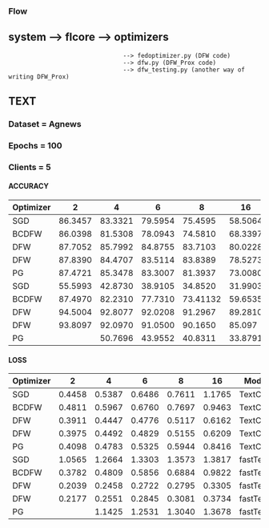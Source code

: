 ### Flow
## system --> flcore --> optimizers
                                    --> fedoptimizer.py (DFW code)
                                    --> dfw.py (DFW_Prox code)
                                    --> dfw_testing.py (another way of writing DFW_Prox)

<h2> TEXT </h2>
<h3> Dataset = Agnews </h3>
<h3> Epochs = 100 </h3>
<h3> Clients = 5 </h3>

<h4> ACCURACY</h4>

| Optimizer | 2 | 4 | 6 | 8 | 16 | Model | |
| --- | --- | --- | --- | --- | --- | --- | --- |
| SGD | 86.3457 | 83.3321 | 79.5954 | 75.4595| 58.5064 |TextCNN | FedAvg |
| BCDFW | 86.0398 | 81.5308 | 78.0943 | 74.5810 | 68.3397 | TextCNN | FedAvg |
| DFW | 87.7052 | 85.7992 | 84.8755 | 83.7103 | 80.0228 | TextCNN | FedAvg |
| DFW | 87.8390 | 84.4707 | 83.5114 | 83.8389 | 78.5273 | TextCNN | FedProx |
| PG | 87.4721 | 85.3478 | 83.3007 | 81.3937 | 73.0080 | TextCNN | FedProx |
| SGD | 55.5993 | 42.8730 | 38.9105 | 34.8520 | 31.9903 | fastText | FedAvg |
| BCDFW | 87.4970 | 82.2310 | 77.7310 | 73.41132 | 59.6535 | fastText | FedAvg |
| DFW | 94.5004 | 92.8077 | 92.0208 | 91.2967 | 89.2810 | fastText | FedAvg |
| DFW | 93.8097 | 92.0970 | 91.0500 | 90.1650 | 85.097 | fastText | FedProx |
| PG |  | 50.7696 | 43.9552 | 40.8311 | 33.8791 | fastText | FedProx |

<h4> LOSS</h4>

| Optimizer | 2 | 4 | 6 | 8 | 16 | Model |
| --- | --- | --- | --- | --- | --- | --- |
| SGD| 0.4458 | 0.5387 | 0.6486 | 0.7611 | 1.1765 | TextCNN |
| BCDFW | 0.4811 | 0.5967 | 0.6760 | 0.7697  | 0.9463 | TextCNN |
| DFW | 0.3911 | 0.4447 | 0.4776 | 0.5117 | 0.6162 | TextCNN |
| DFW | 0.3975 | 0.4492 | 0.4829 | 0.5155 | 0.6209 | TextCNN | FedProx |
| PG | 0.4098 | 0.4783 | 0.5325 | 0.5944 | 0.8416 | TextCNN | FedProx |
| SGD | 1.0565 | 1.2664 | 1.3303 | 1.3573 | 1.3817 | fastText |  
| BCDFW | 0.3782 | 0.4809 | 0.5856 | 0.6884 | 0.9822 | fastText |
| DFW | 0.2039 | 0.2458 | 0.2722 | 0.2795 | 0.3305 | fastText |
| DFW | 0.2177 | 0.2551 | 0.2845 | 0.3081 | 0.3734 | fastText | FedProx |
| PG |  | 1.1425 | 1.2531 | 1.3040 | 1.3678 | fastText | FedProx |

